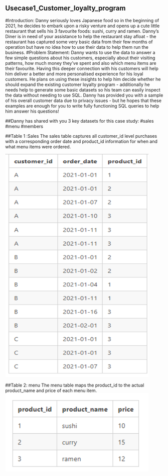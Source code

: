 ## Usecase1_Customer_loyalty_program

#Introduction: 
Danny seriously loves Japanese food so in the beginning of 2021, he decides to embark upon a 
risky venture and opens up a cute little restaurant that sells his 3 favourite foods: sushi, curry 
and ramen. 
Danny’s Diner is in need of your assistance to help the restaurant stay afloat - the restaurant 
has captured some very basic data from their few months of operation but have no idea how 
to use their data to help them run the business. 
#Problem Statement: 
Danny wants to use the data to answer a few simple questions about his customers, especially 
about their visiting patterns, how much money they’ve spent and also which menu items are 
their favourite. Having this deeper connection with his customers will help him deliver a better 
and more personalised experience for his loyal customers. 
He plans on using these insights to help him decide whether he should expand the existing 
customer loyalty program - additionally he needs help to generate some basic datasets so his 
team can easily inspect the data without needing to use SQL. 
Danny has provided you with a sample of his overall customer data due to privacy issues - but 
he hopes that these examples are enough for you to write fully functioning SQL queries to help 
him answer his questions!

##Danny has shared with you 3 key datasets for this case study: 
#sales 
#menu 
#members

##Table 1 :Sales
The sales table captures all customer_id level purchases with a corresponding order date 
and product_id information for when and what menu items were ordered.

![alt_text](https://github.com/SanchithaAPawar/Usecase1_Customer_loyalty_program/blob/main/Data%20Sets/table.png?raw=true)

##Table 2: menu 
The menu table maps the product_id to the actual product_name and price of each menu 
item.
![alt_text](https://github.com/SanchithaAPawar/Usecase1_Customer_loyalty_program/blob/main/menu.png?raw=true)
